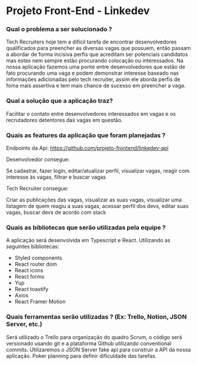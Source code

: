 # Projeto Front-End - Linkedev

### Qual o problema a ser solucionado ?
Tech Recruiters hoje tem a difícil tarefa de encontrar desenvolvedores qualificados para preencher as diversas vagas que possuem, então passam a abordar de forma incisiva perfis que acreditam ser potenciais candidatos mas estes nem sempre estão procurando colocação ou interessados. Na nossa aplicação fazemos uma ponte entre desenvolvedores que estão de fato procurando uma vaga e podem demonstrar interesse baseado nas informações adicionadas pelo tech recruiter, assim ele aborda perfis de foma mais assertiva e tem mais chance de sucesso em preencher a vaga.

### Qual a solução que a aplicação traz?
Facilitar o contato entre desenvolvedores interessados em vagas e os recrutadores detentores das vagas em questão.

### Quais as features da aplicação que foram planejadas ?
Endpoints da Api: https://github.com/projeto-frontend/linkedev-api
<p>Desenvolvedor consegue:</p>
Se cadastrar, fazer login, editar/atualizar perfil, visualizar vagas, reagir com interesse às vagas, filtrar e buscar vagas
<p>Tech Recruiter consegue:</p>
Criar as publicações das vagas, visualizar as suas vagas, visualizar uma listagem de quem reagiu a suas vagas, acessar perfil dos devs, editar suas vagas, buscar devs de acordo com stack

### Quais as bibliotecas que serão utilizadas pela equipe ?
A aplicação será desenvolvida em Typescript e React. Utilizando as seguintes bibliotecas:
- Styled components
- React router dom
- React icons
- React forms
- Yup
- React toastify
- Axios
- React Framer Motion

### Quais ferramentas serão utilizadas ? (Ex: Trello, Notion, JSON Server, etc.)
Será utilizado o Trello para organização do quadro Scrum, o código será versionado usando git e a plataforma Github utilizando conventional commits.
Utilizaremos o JSON Server fake api para construir a API da nossa aplicação.
Poker planning para definir dificuldade das tarefas.
